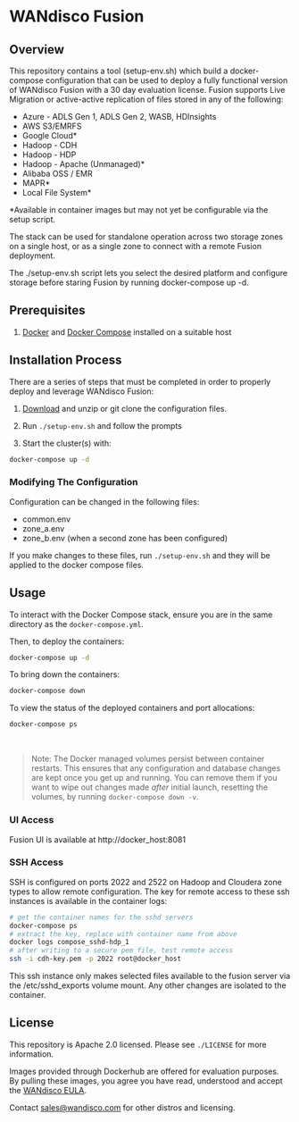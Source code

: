 # WANdisco Fusion 

## Overview

This repository contains a tool (setup-env.sh) which build a docker-compose configuration that can be used to deploy a fully functional version of WANdisco Fusion with a 30 day evaluation license. Fusion supports Live Migration or active-active replication of files stored in any of the following: 

- Azure - ADLS Gen 1, ADLS Gen 2, WASB, HDInsights 
- AWS S3/EMRFS
- Google Cloud*
- Hadoop - CDH 
- Hadoop - HDP
- Hadoop - Apache (Unmanaged)*
- Alibaba OSS / EMR
- MAPR*
- Local File System*

*Available in container images but may not yet be configurable via the setup script. 

The stack can be used for standalone operation across two storage zones on a single host, or as a single zone to connect with a remote Fusion deployment.  

The ./setup-env.sh script lets you select the desired platform and configure storage before staring Fusion by running docker-compose up -d. 

## Prerequisites 
1. [Docker](https://docs.docker.com/install/overview/) and [Docker Compose](https://docs.docker.com/compose/install/) installed on a suitable host

## Installation Process
There are a series of steps that must be completed in order to properly deploy and leverage WANdisco Fusion:

1. [Download](https://github.com/WANdisco/fusion-docker-compose/archive/master.zip) and unzip or git clone the configuration files. 

1. Run `./setup-env.sh` and follow the prompts

1. Start the cluster(s) with:

```bash
docker-compose up -d
```

### Modifying The Configuration
Configuration can be changed in the following files:

- common.env
- zone_a.env
- zone_b.env (when a second zone has been configured)

If you make changes to these files, run `./setup-env.sh` and they will be applied to the docker compose files.

## Usage
To interact with the Docker Compose stack, ensure you are in the same directory as the `docker-compose.yml`. 

Then, to deploy the containers:
```bash
docker-compose up -d
```

To bring down the containers:
```bash
docker-compose down
```

To view the status of the deployed containers and port allocations:
```bash
docker-compose ps
```
</br>

> Note: The Docker managed volumes persist between container restarts. This ensures that any configuration and database changes are kept once you get up and running. You can remove them if you want to wipe out changes made _after_ initial launch, resetting the volumes, by running `docker-compose down -v`.

### UI Access 
Fusion UI is available at http://docker_host:8081 

### SSH Access
SSH is configured on ports 2022 and 2522 on Hadoop and Cloudera zone types to allow remote configuration. The key for remote access to these ssh instances is available in the container logs:

```bash
# get the container names for the sshd servers
docker-compose ps
# extract the key, replace with container name from above
docker logs compose_sshd-hdp_1 
# after writing to a secure pem file, test remote access
ssh -i cdh-key.pem -p 2022 root@docker_host
```

This ssh instance only makes selected files available to the fusion server via the /etc/sshd_exports volume mount. Any other changes are isolated to the container.

## License
This repository is Apache 2.0 licensed. Please see `./LICENSE` for more information.

Images provided through Dockerhub are offered for evaluation purposes. By pulling these images, you agree you have read, understood and accept the [WANdisco EULA](https://www.wandisco.com/eula).

Contact sales@wandisco.com for other distros and licensing. 
